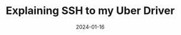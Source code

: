 ---
title: Explaining SSH to my Uber Driver
description: Jessica Wang breakdowns down what SSH is with images and easy-to-understand concepts
url: https://dev.to/therubberduckiee/explaining-ssh-to-my-uber-driver-38a
date: 2024-01-16
rss: true
---